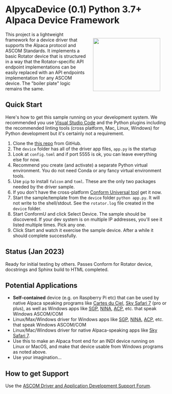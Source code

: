 # AlpycaDevice (0.1) Python 3.7+ Alpaca Device Framework

<img align="right" width="210" height="166" hspace="20" vspace="20" src="https://ascom-standards.org/alpyca/readme-assets/AlpacaLogo210.png">
This project is a  lightweight framework for a device
driver that supports the Alpaca protocol and ASCOM Standards. It implements
a basic Rotator device that is structured in a way that the
Rotator-specific API endpoint implementations can be easily replaced with an
API endpoints implementation for any ASCOM device. The "boiler plate" logic
remains the same.

## Quick Start

Here's how to get this sample running on your development system. We recommended
you use [Visual Studio Code](https://code.visualstudio.com/) and the Python
plugins including the recommended linting tools (cross platform, Mac,
Linux, Windows) for Python development but it's certainly not a requirement.

1. Clone the [this repo](https://github.com/BobDenny/AlpycaDevice) from GitHub.
2. The ``device`` folder has all of the driver app files, ``app.py`` is the startup
3. Look at ``config.toml`` and if port 5555 is ok, you can leave everything else for now.
4. Recommend you create (and activate) a separate Python virtual environment.
   You do not need Conda or any fancy virtual environment tools.
5. Use ``pip`` to install ``falcon`` and ``toml``. These are the only two packages
   needed by the driver sample.
6. If you don't have the cross-platform
   [Conform Universal tool](https://github.com/ASCOMInitiative/ConformU/releases) get it now.
7. Start the sample/template from the ``device`` folder ``python app.py``. It will
   not write to the shell/stdout. See the ``rotator.log`` file created in the ``device``
   folder.
8. Start ConformU and click Select Device. The sample should be discovered. If your
   dev system is on multiple IP addresses, you'll see it listed multiple times.
   Pick any one.
9. Click Start and watch it exercise the sample device. After a while it  should
   complete successfully.

## Status (Jan 2023)

Ready for initial testing by others. Passes Conform for Rotator device,
docstrings and Sphinx build to HTML completed.

## Potential Applications

* **Self-contained** device (e.g. on Raspberry Pi etc) that can be used by native Alpaca
  speaking programs like [Cartes du Ciel](https://www.ap-i.net/skychart/en/start),
  [Sky Safari 7](https://skysafariastronomy.com/) (pro or plus),
  as well as Windows apps like
  [SGP](https://www.sequencegeneratorpro.com/),
  [NINA](https://nighttime-imaging.eu/),
  [ACP](https://acpx.dc3.com/), etc. that speak Windows ASCOM/COM
* Linux/Max/Windows driver for Windows apps like
  [SGP](https://www.sequencegeneratorpro.com/),
  [NINA](https://nighttime-imaging.eu/),
  [ACP](https://acpx.dc3.com/), etc. that
  speak Windows ASCOM/COM
* Linux/Mac/Windows driver for native Alpaca-speaking apps like
  [Sky Safari 7](https://skysafariastronomy.com/).
* Use this to make an Alpaca front end for an INDI device running on Linux or MacOS,
  and make that device usable from Windows programs as noted above.
* Use your imagination...

## How to get Support

Use the [ASCOM Driver and Application Development Support Forum](https://ascomtalk.groups.io/g/Developer).
